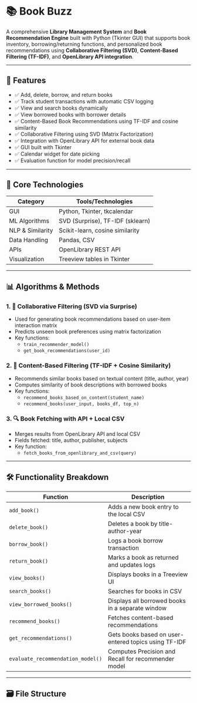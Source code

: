 # 📚 Book Buzz

A comprehensive **Library Management System** and **Book Recommendation Engine** built with Python (Tkinter GUI) that supports book inventory, borrowing/returning functions, and personalized book recommendations using **Collaborative Filtering (SVD)**, **Content-Based Filtering (TF-IDF)**, and **OpenLibrary API integration**.

---

## 🚀 Features

- ✅ Add, delete, borrow, and return books
- ✅ Track student transactions with automatic CSV logging
- ✅ View and search books dynamically
- ✅ View borrowed books with borrower details
- ✅ Content-Based Book Recommendations using TF-IDF and cosine similarity
- ✅ Collaborative Filtering using SVD (Matrix Factorization)
- ✅ Integration with OpenLibrary API for external book data
- ✅ GUI built with Tkinter
- ✅ Calendar widget for date picking
- ✅ Evaluation function for model precision/recall

---

## 🧠 Core Technologies

| Category       | Tools/Technologies             |
|----------------|-------------------------------|
| GUI            | Python, Tkinter, tkcalendar   |
| ML Algorithms  | SVD (Surprise), TF-IDF (sklearn) |
| NLP & Similarity | Scikit-learn, cosine similarity |
| Data Handling  | Pandas, CSV                   |
| APIs           | OpenLibrary REST API          |
| Visualization  | Treeview tables in Tkinter    |

---

## 📊 Algorithms & Methods

### 1. 📘 **Collaborative Filtering** (SVD via Surprise)

- Used for generating book recommendations based on user-item interaction matrix
- Predicts unseen book preferences using matrix factorization
- Key functions:
  - `train_recommender_model()`
  - `get_book_recommendations(user_id)`

### 2. 📙 **Content-Based Filtering** (TF-IDF + Cosine Similarity)

- Recommends similar books based on textual content (title, author, year)
- Computes similarity of book descriptions with borrowed books
- Key functions:
  - `recommend_books_based_on_content(student_name)`
  - `recommend_books(user_input, books_df, top_n)`

### 3. 🔍 **Book Fetching with API + Local CSV**

- Merges results from OpenLibrary API and local CSV
- Fields fetched: title, author, publisher, subjects
- Key function:
  - `fetch_books_from_openlibrary_and_csv(query)`

---

## 🛠️ Functionality Breakdown

| Function | Description |
|---------|-------------|
| `add_book()` | Adds a new book entry to the local CSV |
| `delete_book()` | Deletes a book by title-author-year |
| `borrow_book()` | Logs a book borrow transaction |
| `return_book()` | Marks a book as returned and updates logs |
| `view_books()` | Displays books in a Treeview UI |
| `search_books()` | Searches for books in CSV |
| `view_borrowed_books()` | Displays all borrowed books in a separate window |
| `recommend_books()` | Fetches content-based recommendations |
| `get_recommendations()` | Gets books based on user-entered topics using TF-IDF |
| `evaluate_recommendation_model()` | Computes Precision and Recall for recommender model |

---

## 🗃️ File Structure

